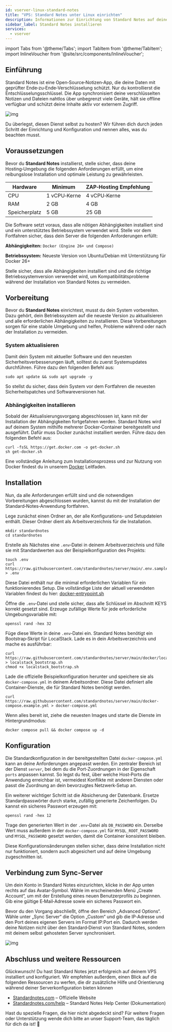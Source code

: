 ```yaml
---
id: vserver-linux-standard-notes
title: "VPS: Standard Notes unter Linux einrichten"
description: Informationen zur Einrichtung von Standard Notes auf deinem Linux VPS von ZAP-Hosting – ZAP-Hosting.com Dokumentation
sidebar_label: Standard Notes installieren
services:
  - vserver
---
```


import Tabs from '@theme/Tabs';
import TabItem from '@theme/TabItem';
import InlineVoucher from '@site/src/components/InlineVoucher';

## Einführung

Standard Notes ist eine Open‑Source‑Notizen‑App, die deine Daten mit geprüfter Ende‑zu‑Ende‑Verschlüsselung schützt. Nur du kontrollierst die Entschlüsselungsschlüssel. Die App synchronisiert deine verschlüsselten Notizen und Dateien nahtlos über unbegrenzt viele Geräte, hält sie offline verfügbar und schützt deine Inhalte aktiv vor externem Zugriff. 

![img](https://screensaver01.zap-hosting.com/index.php/s/b6ZpyKJGny5qAon/preview)

Du überlegst, diesen Dienst selbst zu hosten? Wir führen dich durch jeden Schritt der Einrichtung und Konfiguration und nennen alles, was du beachten musst.

<InlineVoucher />



## Voraussetzungen

Bevor du **Standard Notes** installierst, stelle sicher, dass deine Hosting‑Umgebung die folgenden Anforderungen erfüllt, um eine reibungslose Installation und optimale Leistung zu gewährleisten.

| Hardware   | Minimum      | ZAP‑Hosting Empfehlung |
| ---------- | ------------ | ---------------------- |
| CPU        | 1 vCPU‑Kerne | 4 vCPU‑Kerne           |
| RAM        | 2 GB         | 4 GB                   |
| Speicherplatz | 5 GB     | 25 GB                  |

Die Software setzt voraus, dass alle nötigen Abhängigkeiten installiert sind und ein unterstütztes Betriebssystem verwendet wird. Stelle vor dem Fortfahren sicher, dass dein Server die folgenden Anforderungen erfüllt:

**Abhängigkeiten:** `Docker (Engine 26+ und Compose)` 

**Betriebssystem:** Neueste Version von Ubuntu/Debian mit Unterstützung für Docker 26+

Stelle sicher, dass alle Abhängigkeiten installiert sind und die richtige Betriebssystemversion verwendet wird, um Kompatibilitätsprobleme während der Installation von Standard Notes zu vermeiden.



## Vorbereitung

Bevor du **Standard Notes** einrichtest, musst du dein System vorbereiten. Dazu gehört, dein Betriebssystem auf die neueste Version zu aktualisieren und alle erforderlichen Abhängigkeiten zu installieren. Diese Vorbereitungen sorgen für eine stabile Umgebung und helfen, Probleme während oder nach der Installation zu vermeiden.


### System aktualisieren
Damit dein System mit aktueller Software und den neuesten Sicherheitsverbesserungen läuft, solltest du zuerst Systemupdates durchführen. Führe dazu den folgenden Befehl aus:

```
sudo apt update && sudo apt upgrade -y
```
So stellst du sicher, dass dein System vor dem Fortfahren die neuesten Sicherheitspatches und Softwareversionen hat.

### Abhängigkeiten installieren
Sobald der Aktualisierungsvorgang abgeschlossen ist, kann mit der Installation der Abhängigkeiten fortgefahren werden. Standard Notes wird auf deinem System mithilfe mehrerer Docker‑Container bereitgestellt und ausgeführt. Dafür muss Docker zunächst installiert werden. Führe dazu den folgenden Befehl aus: 

```
curl -fsSL https://get.docker.com -o get-docker.sh
sh get-docker.sh
```

Eine vollständige Anleitung zum Installationsprozess und zur Nutzung von Docker findest du in unserem [Docker](vserver-linux-docker.md) Leitfaden.




## Installation
Nun, da alle Anforderungen erfüllt sind und die notwendigen Vorbereitungen abgeschlossen wurden, kannst du mit der Installation der Standard‑Notes‑Anwendung fortfahren.



Lege zunächst einen Ordner an, der alle Konfigurations‑ und Setupdateien enthält. Dieser Ordner dient als Arbeitsverzeichnis für die Installation.

```
mkdir standardnotes
cd standardnotes
```

Erstelle als Nächstes eine `.env`‑Datei in deinem Arbeitsverzeichnis und fülle sie mit Standardwerten aus der Beispielkonfiguration des Projekts:
```
touch .env
curl https://raw.githubusercontent.com/standardnotes/server/main/.env.sample > .env
```

Diese Datei enthält nur die minimal erforderlichen Variablen für ein funktionierendes Setup. Die vollständige Liste der aktuell verwendeten Variablen findest du hier: [docker-entrypoint.sh](https://github.com/standardnotes/server/blob/main/docker/docker-entrypoint.sh)

Öffne die `.env`‑Datei und stelle sicher, dass alle Schlüssel im Abschnitt KEYS korrekt gesetzt sind. Erzeuge zufällige Werte für jede erforderliche Umgebungsvariable mit:

```
openssl rand -hex 32
```

Füge diese Werte in deine `.env`‑Datei ein. Standard Notes benötigt ein Bootstrap‑Skript für LocalStack. Lade es in dein Arbeitsverzeichnis und mache es ausführbar:

```shell
curl https://raw.githubusercontent.com/standardnotes/server/main/docker/localstack_bootstrap.sh > localstack_bootstrap.sh
chmod +x localstack_bootstrap.sh
```

Lade die offizielle Beispielkonfiguration herunter und speichere sie als `docker-compose.yml` in deinem Arbeitsordner. Diese Datei definiert alle Container‑Dienste, die für Standard Notes benötigt werden.

```
curl https://raw.githubusercontent.com/standardnotes/server/main/docker-compose.example.yml > docker-compose.yml
```

Wenn alles bereit ist, ziehe die neuesten Images und starte die Dienste im Hintergrundmodus:

```
docker compose pull && docker compose up -d
```



## Konfiguration

Die Standardkonfiguration in der bereitgestellten Datei `docker-compose.yml` kann an deine Anforderungen angepasst werden. Ein zentraler Bereich ist der Dienst `server`, bei dem du die Port‑Zuordnungen in der Eigenschaft `ports` anpassen kannst. So legst du fest, über welche Host‑Ports die Anwendung erreichbar ist, vermeidest Konflikte mit anderen Diensten oder passt die Zuordnung an dein bevorzugtes Netzwerk‑Setup an.  

Ein weiterer wichtiger Schritt ist die Absicherung der Datenbank. Ersetze Standardpasswörter durch starke, zufällig generierte Zeichenfolgen. Du kannst ein sicheres Passwort erzeugen mit:  

```
openssl rand -hex 12  
```

Trage den generierten Wert in der `.env`‑Datei als `DB_PASSWORD` ein. Derselbe Wert muss außerdem in der `docker-compose.yml` für `MYSQL_ROOT_PASSWORD` und `MYSQL_PASSWORD` gesetzt werden, damit die Container konsistent bleiben.  

Diese Konfigurationsänderungen stellen sicher, dass deine Installation nicht nur funktioniert, sondern auch abgesichert und auf deine Umgebung zugeschnitten ist.





## Verbindung zum Sync‑Server

Um dein Konto in Standard Notes einzurichten, klicke in der App unten rechts auf das Avatar‑Symbol. Wähle im erscheinenden Menü „Create Account“, um mit der Erstellung eines neuen Benutzerprofils zu beginnen. Gib eine gültige E‑Mail‑Adresse sowie ein sicheres Passwort ein.  

Bevor du den Vorgang abschließt, öffne den Bereich „Advanced Options“. Wähle unter „Sync Server“ die Option „Custom“ und gib die IP‑Adresse und den Port deines eigenen Servers im Format IP:Port ein. Dadurch werden deine Notizen nicht über den Standard‑Dienst von Standard Notes, sondern mit deinem selbst gehosteten Server synchronisiert.

![img](https://screensaver01.zap-hosting.com/index.php/s/tpsFzSQEokP9xit/download)





## Abschluss und weitere Ressourcen

Glückwunsch! Du hast Standard Notes jetzt erfolgreich auf deinem VPS installiert und konfiguriert. Wir empfehlen außerdem, einen Blick auf die folgenden Ressourcen zu werfen, die dir zusätzliche Hilfe und Orientierung während deiner Serverkonfiguration bieten können

- [Standardnotes.com](https://standardnotes.com/) – Offizielle Website
- [Standardnotes.com/help](https://standardnotes.com/help) – Standard Notes Help Center (Dokumentation)

Hast du spezielle Fragen, die hier nicht abgedeckt sind? Für weitere Fragen oder Unterstützung wende dich bitte an unser Support‑Team, das täglich für dich da ist! 🙂